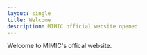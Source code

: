 ```yaml
---
layout: single
title: Welcome
description: MIMIC official website opened.
---
```


Welcome to MIMIC's offical website. 
